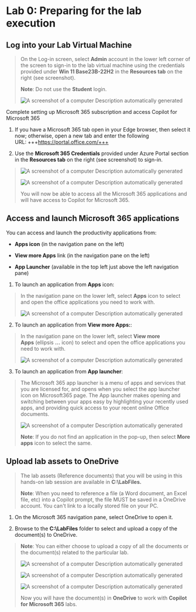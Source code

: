 # Lab 0: Preparing for the lab execution

## Log into your Lab Virtual Machine

> On the Log-in screen, select **Admin** account in the lower left
> corner of the screen to sign-in to the lab virtual machine using the
> credentials provided under **Win 11 Base23B-22H2** in the **Resources
> tab** on the right (see screenshot).
>
> **Note**: Do not use the **Student** login.
>
> ![A screenshot of a computer Description automatically
> generated](./media/image1.png)

Complete setting up Microsoft 365 subscription and access Copilot for
Microsoft 365

1.  If you have a Microsoft 365 tab open in your Edge browser, then
    select it now; otherwise, open a new tab and enter the following
    URL: +++https://portal.office.com/+++

2.  Use the **Microsoft 365 Credentials** provided under Azure Portal
    section in the **Resources tab** on the right (see screenshot) to
    sign-in.

> ![A screenshot of a computer Description automatically
> generated](./media/image2.png)
>
> ![A screenshot of a computer Description automatically
> generated](./media/image3.png)
>
> You will now be able to access all the Microsoft 365 applications and
> will have access to Copilot for Microsoft 365.

## Access and launch Microsoft 365 applications

You can access and launch the productivity applications from:

- **Apps icon** (in the navigation pane on the left)

- **View more Apps** link (in the navigation pane on the left)

- **App Launcher** (available in the top left just above the left
  navigation pane)

1.  To launch an application from **Apps** icon:

> In the navigation pane on the lower left, select **Apps** icon to
> select and open the office applications you need to work with.
>
> ![A screenshot of a computer Description automatically
> generated](./media/image4.png)

2.  To launch an application from **View more Apps:**:

> In the navigation pane on the lower left, select **View more
> Apps** (ellipsis **…** icon) to select and open the office
> applications you need to work with.
>
> ![A screenshot of a computer Description automatically
> generated](./media/image5.png)

3.  To launch an application from **App launcher**:

> The Microsoft 365 app launcher is a menu of apps and services that you
> are licensed for, and opens when you select the app launcher icon on
> Microsoft365 page. The App launcher makes opening and switching
> between your apps easy by highlighting your recently used apps, and
> providing quick access to your recent online Office documents.
>
> ![A screenshot of a computer Description automatically
> generated](./media/image6.png)
>
> **Note**: If you do not find an application in the pop-up, then
> select **More apps** icon to select the same.

## Upload lab assets to OneDrive

> The lab assets (Reference documents) that you will be using in this
> hands-on lab session are available in **C:\LabFiles.**
>
> **Note**: When you need to reference a file (a Word document, an Excel
> file, etc) into a Copilot prompt, the file MUST be saved in a OneDrive
> account. You can't link to a locally stored file on your PC.

1.  On the Microsoft 365 navigation pane, select OneDrive to open it.

2.  Browse to the **C:\LabFiles** folder to select and upload a copy of
    the document(s) to OneDrive.

> **Note**: You can either choose to upload a copy of all the documents
> or the document(s) related to the particular lab.
>
> ![A screenshot of a computer Description automatically
> generated](./media/image7.png)
>
> ![A screenshot of a computer Description automatically
> generated](./media/image8.png)
>
> ![A screenshot of a computer Description automatically
> generated](./media/image9.png)
>
> Now you will have the document(s) in **OneDrive** to work
> with **Copilot for Microsoft 365** labs.
